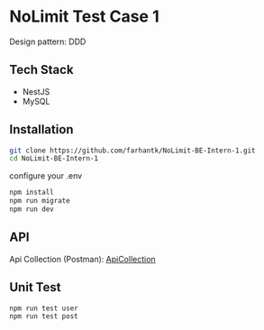 # NoLimit Test Case 1
Design pattern: DDD

## Tech Stack
- NestJS
- MySQL

## Installation

```sh
git clone https://github.com/farhantk/NoLimit-BE-Intern-1.git
cd NoLimit-BE-Intern-1 
```
configure your .env
```sh
npm install
npm run migrate
npm run dev
```

## API

Api Collection (Postman): [ApiCollection]

## Unit Test
```sh
npm run test user
npm run test post
```

[ApiCollection]: <https://github.com/farhantk/NoLimit-BE-Intern-1/blob/master/doc>
